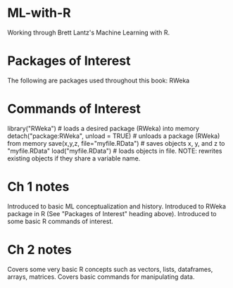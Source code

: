 # ML-with-R
Working through Brett Lantz's Machine Learning with R.

# Packages of Interest
The following are packages used throughout this book:
  RWeka

# Commands of Interest
library("RWeka") # loads a desired package (RWeka) into memory
detach("package:RWeka", unload = TRUE) # unloads a package (RWeka) from memory
save(x,y,z, file="myfile.RData") # saves objects x, y, and z to "myfile.RData"
load("myfile.RData") # loads objects in file. NOTE: rewrites existing objects if they share a variable name.

# Ch 1 notes
Introduced to basic ML conceptualization and history.
Introduced to RWeka package in R (See "Packages of Interest" heading above).
Introduced to some basic R commands of interest.

# Ch 2 notes
Covers some very basic R concepts such as vectors, lists, dataframes, arrays, matrices.
Covers basic commands for manipulating data.

